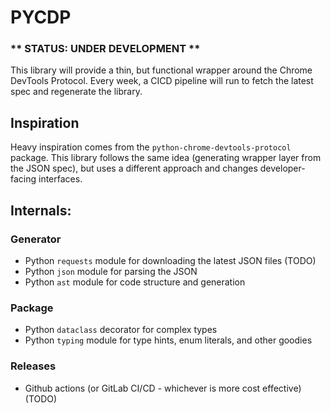 # PYCDP

### ** STATUS: UNDER DEVELOPMENT **

This library will provide a thin, but functional wrapper around the Chrome DevTools Protocol.
Every week, a CICD pipeline will run to fetch the latest spec and regenerate the library.

## Inspiration

Heavy inspiration comes from the `python-chrome-devtools-protocol` package.
This library follows the same idea (generating wrapper layer from the JSON spec),
but uses a different approach and changes developer-facing interfaces.

## Internals:

### Generator

- Python `requests` module for downloading the latest JSON files (TODO)
- Python `json` module for parsing the JSON
- Python `ast` module for code structure and generation

### Package

- Python `dataclass` decorator for complex types
- Python `typing` module for type hints, enum literals, and other goodies

### Releases

- Github actions (or GitLab CI/CD - whichever is more cost effective) (TODO)